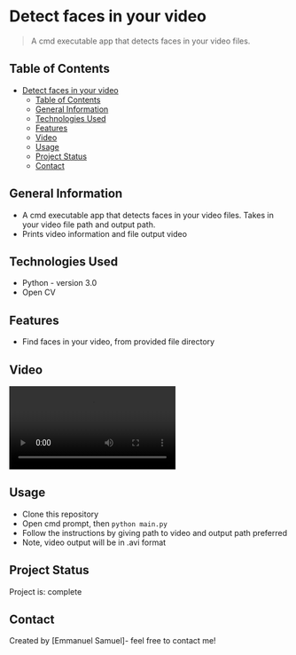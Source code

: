 # Detect faces in your video 
> A cmd executable app that detects faces in your video files.

## Table of Contents
- [Detect faces in your video](#detect-faces-in-your-video)
  - [Table of Contents](#table-of-contents)
  - [General Information](#general-information)
  - [Technologies Used](#technologies-used)
  - [Features](#features)
  - [Video](#video)
  - [Usage](#usage)
  - [Project Status](#project-status)
  - [Contact](#contact)


## General Information
- A cmd executable app that detects faces in your video files. Takes in your video file path and output path. 
- Prints video information and file output video


## Technologies Used
- Python - version 3.0
- Open CV

## Features
- Find faces in your video, from provided file directory


## Video
![Example video](/mayor.mp4)


## Usage
- Clone this repository
- Open cmd prompt, then
  `python main.py`
- Follow the instructions by giving path to video and output path preferred
- Note, video output will be in .avi format


## Project Status
Project is: complete



## Contact
Created by [Emmanuel Samuel]- feel free to contact me!
